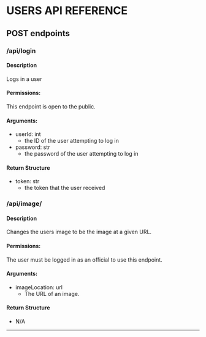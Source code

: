 # USERS API REFERENCE

## POST endpoints


### /api/login

#### Description

Logs in a user

#### Permissions:

This endpoint is open to the public.

#### Arguments:

- userId: int
  - the ID of the user attempting to log in
- password: str
  - the password of the user attempting to log in

#### Return Structure

- token: str
  - the token that the user received


### /api/image/

#### Description

Changes the users image to be the image at a given URL.

#### Permissions:

The user must be logged in as an official to use this endpoint.

#### Arguments:

- imageLocation: url
    - The URL of an image.

#### Return Structure

- N/A

<hr>
